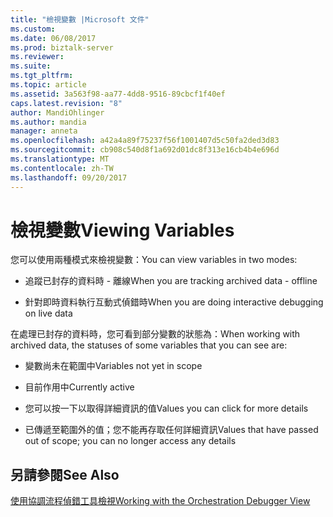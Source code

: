 ```yaml
---
title: "檢視變數 |Microsoft 文件"
ms.custom: 
ms.date: 06/08/2017
ms.prod: biztalk-server
ms.reviewer: 
ms.suite: 
ms.tgt_pltfrm: 
ms.topic: article
ms.assetid: 3a563f98-aa77-4dd8-9516-89cbcf1f40ef
caps.latest.revision: "8"
author: MandiOhlinger
ms.author: mandia
manager: anneta
ms.openlocfilehash: a42a4a89f75237f56f1001407d5c50fa2ded3d83
ms.sourcegitcommit: cb908c540d8f1a692d01dc8f313e16cb4b4e696d
ms.translationtype: MT
ms.contentlocale: zh-TW
ms.lasthandoff: 09/20/2017
---
```

# <a name="viewing-variables"></a><span data-ttu-id="8e343-102">檢視變數</span><span class="sxs-lookup"><span data-stu-id="8e343-102">Viewing Variables</span></span>
<span data-ttu-id="8e343-103">您可以使用兩種模式來檢視變數：</span><span class="sxs-lookup"><span data-stu-id="8e343-103">You can view variables in two modes:</span></span>  
  
-   <span data-ttu-id="8e343-104">追蹤已封存的資料時 - 離線</span><span class="sxs-lookup"><span data-stu-id="8e343-104">When you are tracking archived data - offline</span></span>  
  
-   <span data-ttu-id="8e343-105">針對即時資料執行互動式偵錯時</span><span class="sxs-lookup"><span data-stu-id="8e343-105">When you are doing interactive debugging on live data</span></span>  
  
 <span data-ttu-id="8e343-106">在處理已封存的資料時，您可看到部分變數的狀態為：</span><span class="sxs-lookup"><span data-stu-id="8e343-106">When working with archived data, the statuses of some variables that you can see are:</span></span>  
  
-   <span data-ttu-id="8e343-107">變數尚未在範圍中</span><span class="sxs-lookup"><span data-stu-id="8e343-107">Variables not yet in scope</span></span>  
  
-   <span data-ttu-id="8e343-108">目前作用中</span><span class="sxs-lookup"><span data-stu-id="8e343-108">Currently active</span></span>  
  
-   <span data-ttu-id="8e343-109">您可以按一下以取得詳細資訊的值</span><span class="sxs-lookup"><span data-stu-id="8e343-109">Values you can click for more details</span></span>  
  
-   <span data-ttu-id="8e343-110">已傳遞至範圍外的值；您不能再存取任何詳細資訊</span><span class="sxs-lookup"><span data-stu-id="8e343-110">Values that have passed out of scope; you can no longer access any details</span></span>  
  
## <a name="see-also"></a><span data-ttu-id="8e343-111">另請參閱</span><span class="sxs-lookup"><span data-stu-id="8e343-111">See Also</span></span>  
 [<span data-ttu-id="8e343-112">使用協調流程偵錯工具檢視</span><span class="sxs-lookup"><span data-stu-id="8e343-112">Working with the Orchestration Debugger View</span></span>](../core/working-with-the-orchestration-debugger-view.md)